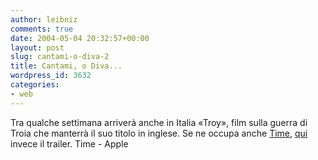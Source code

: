 ```yaml
---
author: leibniz
comments: true
date: 2004-05-04 20:32:57+00:00
layout: post
slug: cantami-o-diva-2
title: Cantami, o Diva...
wordpress_id: 3632
categories:
- web
---
```


Tra qualche settimana arriverà anche in Italia «Troy», film sulla guerra di Troia che manterrà il suo titolo in inglese. Se ne occupa anche [Time](http://www.time.com/time/magazine/article/0,9171,1101040510-632114,00.html), [qui](http://www.apple.com/trailers/wb/troy/) invece il trailer.
Time - Apple
